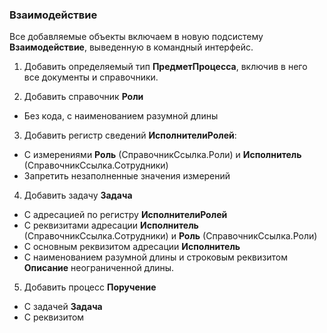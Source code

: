 ### Взаимодействие

Все добавляемые объекты включаем в новую подсистему **Взаимодействие**, выведенную в командный интерфейс.

1. Добавить определяемый тип **ПредметПроцесса**, включив в него все документы и справочники.

2. Добавить справочник **Роли**
  * Без кода, с наименованием разумной длины
  
3. Добавить регистр сведений **ИсполнителиРолей**:
  * С измерениями **Роль** (СправочникСсылка.Роли) и **Исполнитель** (СправочникСсылка.Сотрудники)
  * Запретить незаполненные значения измерений
  
4. Добавить задачу **Задача**
  * С адресацией по регистру **ИсполнителиРолей**
  * С реквизитами адресации **Исполнитель** (СправочникСсылка.Сотрудники) и **Роль** (СправочникСсылка.Роли)
  * С основным реквизитом адресации **Исполнитель**
  * С наименованием разумной длины и строковым реквизитом **Описание** неограниченной длины.
  
5. Добавить процесс **Поручение**
  * С задачей **Задача**
  * С реквизитом
